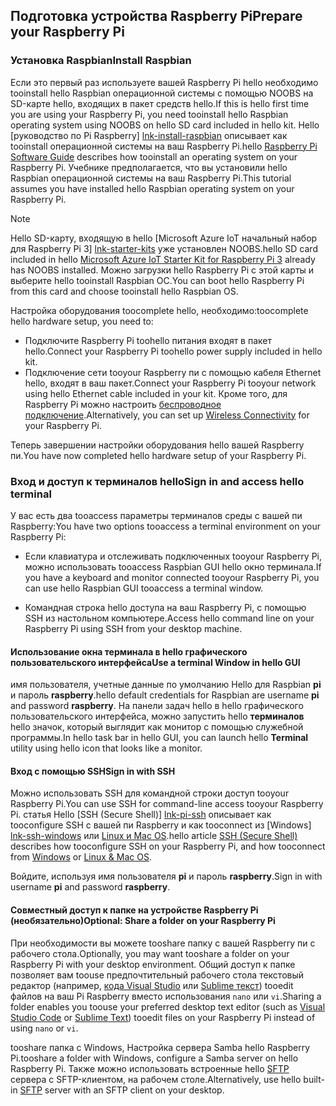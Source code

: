 ## <a name="prepare-your-raspberry-pi"></a><span data-ttu-id="02554-101">Подготовка устройства Raspberry Pi</span><span class="sxs-lookup"><span data-stu-id="02554-101">Prepare your Raspberry Pi</span></span>

### <a name="install-raspbian"></a><span data-ttu-id="02554-102">Установка Raspbian</span><span class="sxs-lookup"><span data-stu-id="02554-102">Install Raspbian</span></span>

<span data-ttu-id="02554-103">Если это первый раз используете вашей Raspberry Pi hello необходимо tooinstall hello Raspbian операционной системы с помощью NOOBS на SD-карте hello, входящих в пакет средств hello.</span><span class="sxs-lookup"><span data-stu-id="02554-103">If this is hello first time you are using your Raspberry Pi, you need tooinstall hello Raspbian operating system using NOOBS on hello SD card included in hello kit.</span></span> <span data-ttu-id="02554-104">Hello [руководство по Pi Raspberry] [ lnk-install-raspbian] описывает как tooinstall операционной системы на ваш Raspberry Pi.</span><span class="sxs-lookup"><span data-stu-id="02554-104">hello [Raspberry Pi Software Guide][lnk-install-raspbian] describes how tooinstall an operating system on your Raspberry Pi.</span></span> <span data-ttu-id="02554-105">Учебнике предполагается, что вы установили hello Raspbian операционной системы на ваш Raspberry Pi.</span><span class="sxs-lookup"><span data-stu-id="02554-105">This tutorial assumes you have installed hello Raspbian operating system on your Raspberry Pi.</span></span>

> [!NOTE]
> <span data-ttu-id="02554-106">Hello SD-карту, входящую в hello [Microsoft Azure IoT начальный набор для Raspberry Pi 3] [ lnk-starter-kits] уже установлен NOOBS.</span><span class="sxs-lookup"><span data-stu-id="02554-106">hello SD card included in hello [Microsoft Azure IoT Starter Kit for Raspberry Pi 3][lnk-starter-kits] already has NOOBS installed.</span></span> <span data-ttu-id="02554-107">Можно загрузки hello Raspberry Pi с этой карты и выберите hello tooinstall Raspbian ОС.</span><span class="sxs-lookup"><span data-stu-id="02554-107">You can boot hello Raspberry Pi from this card and choose tooinstall hello Raspbian OS.</span></span>

<span data-ttu-id="02554-108">Настройка оборудования toocomplete hello, необходимо:</span><span class="sxs-lookup"><span data-stu-id="02554-108">toocomplete hello hardware setup, you need to:</span></span>

- <span data-ttu-id="02554-109">Подключите Raspberry Pi toohello питания входят в пакет hello.</span><span class="sxs-lookup"><span data-stu-id="02554-109">Connect your Raspberry Pi toohello power supply included in hello kit.</span></span>
- <span data-ttu-id="02554-110">Подключение сети tooyour Raspberry пи с помощью кабеля Ethernet hello, входят в ваш пакет.</span><span class="sxs-lookup"><span data-stu-id="02554-110">Connect your Raspberry Pi tooyour network using hello Ethernet cable included in your kit.</span></span> <span data-ttu-id="02554-111">Кроме того, для Raspberry Pi можно настроить [беспроводное подключение][lnk-pi-wireless].</span><span class="sxs-lookup"><span data-stu-id="02554-111">Alternatively, you can set up [Wireless Connectivity][lnk-pi-wireless] for your Raspberry Pi.</span></span>

<span data-ttu-id="02554-112">Теперь завершении настройки оборудования hello вашей Raspberry пи.</span><span class="sxs-lookup"><span data-stu-id="02554-112">You have now completed hello hardware setup of your Raspberry Pi.</span></span>

### <a name="sign-in-and-access-hello-terminal"></a><span data-ttu-id="02554-113">Вход и доступ к терминалов hello</span><span class="sxs-lookup"><span data-stu-id="02554-113">Sign in and access hello terminal</span></span>

<span data-ttu-id="02554-114">У вас есть два tooaccess параметры терминалов среды с вашей пи Raspberry:</span><span class="sxs-lookup"><span data-stu-id="02554-114">You have two options tooaccess a terminal environment on your Raspberry Pi:</span></span>

- <span data-ttu-id="02554-115">Если клавиатура и отслеживать подключенных tooyour Raspberry Pi, можно использовать tooaccess Raspbian GUI hello окно терминала.</span><span class="sxs-lookup"><span data-stu-id="02554-115">If you have a keyboard and monitor connected tooyour Raspberry Pi, you can use hello Raspbian GUI tooaccess a terminal window.</span></span>

- <span data-ttu-id="02554-116">Командная строка hello доступа на ваш Raspberry Pi, с помощью SSH из настольном компьютере.</span><span class="sxs-lookup"><span data-stu-id="02554-116">Access hello command line on your Raspberry Pi using SSH from your desktop machine.</span></span>

#### <a name="use-a-terminal-window-in-hello-gui"></a><span data-ttu-id="02554-117">Использование окна терминала в hello графического пользовательского интерфейса</span><span class="sxs-lookup"><span data-stu-id="02554-117">Use a terminal Window in hello GUI</span></span>

<span data-ttu-id="02554-118">имя пользователя, учетные данные по умолчанию Hello для Raspbian **pi** и пароль **raspberry**.</span><span class="sxs-lookup"><span data-stu-id="02554-118">hello default credentials for Raspbian are username **pi** and password **raspberry**.</span></span> <span data-ttu-id="02554-119">На панели задач hello в hello графического пользовательского интерфейса, можно запустить hello **терминалов** hello значок, который выглядит как монитор с помощью служебной программы.</span><span class="sxs-lookup"><span data-stu-id="02554-119">In hello task bar in hello GUI, you can launch hello **Terminal** utility using hello icon that looks like a monitor.</span></span>

#### <a name="sign-in-with-ssh"></a><span data-ttu-id="02554-120">Вход с помощью SSH</span><span class="sxs-lookup"><span data-stu-id="02554-120">Sign in with SSH</span></span>

<span data-ttu-id="02554-121">Можно использовать SSH для командной строки доступ tooyour Raspberry Pi.</span><span class="sxs-lookup"><span data-stu-id="02554-121">You can use SSH for command-line access tooyour Raspberry Pi.</span></span> <span data-ttu-id="02554-122">статья Hello [SSH (Secure Shell)] [ lnk-pi-ssh] описывает как tooconfigure SSH с вашей пи Raspberry и как tooconnect из [Windows] [ lnk-ssh-windows] или [Linux и Mac OS][lnk-ssh-linux].</span><span class="sxs-lookup"><span data-stu-id="02554-122">hello article [SSH (Secure Shell)][lnk-pi-ssh] describes how tooconfigure SSH on your Raspberry Pi, and how tooconnect from [Windows][lnk-ssh-windows] or [Linux & Mac OS][lnk-ssh-linux].</span></span>

<span data-ttu-id="02554-123">Войдите, используя имя пользователя **pi** и пароль **raspberry**.</span><span class="sxs-lookup"><span data-stu-id="02554-123">Sign in with username **pi** and password **raspberry**.</span></span>

#### <a name="optional-share-a-folder-on-your-raspberry-pi"></a><span data-ttu-id="02554-124">Совместный доступ к папке на устройстве Raspberry Pi (необязательно)</span><span class="sxs-lookup"><span data-stu-id="02554-124">Optional: Share a folder on your Raspberry Pi</span></span>

<span data-ttu-id="02554-125">При необходимости вы можете tooshare папку с вашей Raspberry пи с рабочего стола.</span><span class="sxs-lookup"><span data-stu-id="02554-125">Optionally, you may want tooshare a folder on your Raspberry Pi with your desktop environment.</span></span> <span data-ttu-id="02554-126">Общий доступ к папке позволяет вам toouse предпочтительный рабочего стола текстовый редактор (например, [кода Visual Studio](https://code.visualstudio.com/) или [Sublime текст](http://www.sublimetext.com/)) tooedit файлов на ваш Pi Raspberry вместо использования `nano` или `vi`.</span><span class="sxs-lookup"><span data-stu-id="02554-126">Sharing a folder enables you toouse your preferred desktop text editor (such as [Visual Studio Code](https://code.visualstudio.com/) or [Sublime Text](http://www.sublimetext.com/)) tooedit files on your Raspberry Pi instead of using `nano` or `vi`.</span></span>

<span data-ttu-id="02554-127">tooshare папка с Windows, Настройка сервера Samba hello Raspberry Pi.</span><span class="sxs-lookup"><span data-stu-id="02554-127">tooshare a folder with Windows, configure a Samba server on hello Raspberry Pi.</span></span> <span data-ttu-id="02554-128">Также можно использовать встроенные hello [SFTP](https://www.raspberrypi.org/documentation/remote-access/) сервера с SFTP-клиентом, на рабочем столе.</span><span class="sxs-lookup"><span data-stu-id="02554-128">Alternatively, use hello built-in [SFTP](https://www.raspberrypi.org/documentation/remote-access/) server with an SFTP client on your desktop.</span></span>

[lnk-install-raspbian]: https://www.raspberrypi.org/learning/software-guide/quickstart/
[lnk-pi-wireless]: https://www.raspberrypi.org/documentation/configuration/wireless/README.md
[lnk-pi-ssh]: https://www.raspberrypi.org/documentation/remote-access/ssh/README.md
[lnk-ssh-windows]: https://www.raspberrypi.org/documentation/remote-access/ssh/windows.md
[lnk-ssh-linux]: https://www.raspberrypi.org/documentation/remote-access/ssh/unix.md
[lnk-starter-kits]: https://azure.microsoft.com/develop/iot/starter-kits/